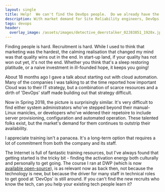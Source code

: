 ```yaml
---
layout: single
title: Help!  We can't find the DevOps people.  Do we already have the DevOps people?
description: With market demand for Site Reliability engineers, DevOps engineers and Service Automation engineers eclipsing supply, at what point does cross-training become the only way to keep pace with the ever-more-automated world?
tags: devops
header:
  overlay_image: /assets/images/detective_deerstalker_02J83851_1920x.jpg
---
```


Finding people is hard.  Recruitment is hard.  While I used to think that marketing was the hardest, the calming realisation that changed my mind was that quality wins out in the end.  In start-up land, if your quality has not won out yet, it's not the end.  Whether you think that's a sleep restoring platitude, or a naive investment in ill-founded hope, it keeps you going!

About 18 months ago I gave a talk about starting out with cloud automation.  Many of the companies I was talking to at the time reported how important Cloud was to their IT strategy, but a combination of scarce resources and a dirth of 'DevOps' staff made building out that strategy difficult.

Now in Spring 2018, the picture is surprisingly similar.  It's very difficult to find either system administrators who've stepped beyond their manual-Linux manicles, or developers who've widened their repetoire to include server provisioning, configuration and automated operation.  These talented folks exist, but the market's demand for them continues to outstrip their availability.

I appreciate training isn't a panacea.  It's a long-term option that requires a lot of commitment from both the company and its staff.

The Internet is full of fantastic training resources, but I've always found that getting started is the tricky bit - finding the activation energy both culturally and personally to get going.  The course I ran at DWP (which is now [available open-source](https://github.com/dwp/devops-workstream)), is as relevant now as back then, not because the technology is new, but because the driver for many staff in technical roles to get good at 'DevOps' is still around.  If you can't find the new recruits who know the tech, can you help your existing tech people learn it?


